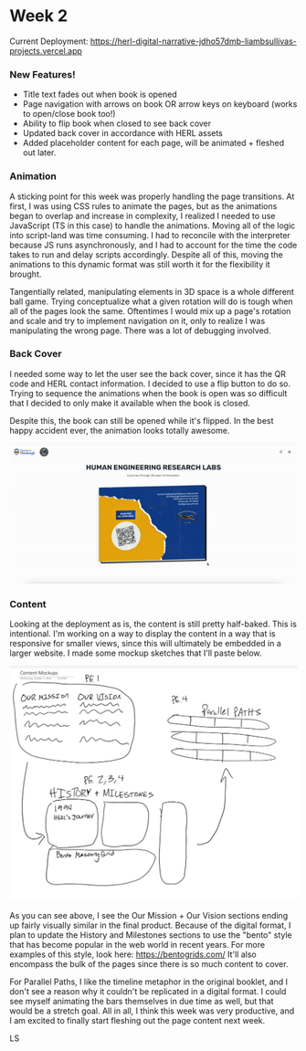 # Week 2

Current Deployment: https://herl-digital-narrative-jdho57dmb-liambsullivas-projects.vercel.app

### New Features!

- Title text fades out when book is opened
- Page navigation with arrows on book OR arrow keys on keyboard (works to open/close book too!)
- Ability to flip book when closed to see back cover
- Updated back cover in accordance with HERL assets
- Added placeholder content for each page, will be animated + fleshed out later.

### Animation

A sticking point for this week was properly handling the page transitions. At first, I was using CSS rules to animate the pages, but as the animations began to overlap and increase in complexity, I realized I needed to use JavaScript (TS in this case) to handle the animations. Moving all of the logic into script-land was time consuming. I had to reconcile with the interpreter because JS runs asynchronously, and I had to account for the time the code takes to run and delay scripts accordingly. Despite all of this, moving the animations to this dynamic format was still worth it for the flexibility it brought.

Tangentially related, manipulating elements in 3D space is a whole different ball game. Trying conceptualize what a given rotation will do is tough when all of the pages look the same. Oftentimes I would mix up a page's rotation and scale and try to implement navigation on it, only to realize I was manipulating the wrong page. There was a lot of debugging involved.

### Back Cover

I needed some way to let the user see the back cover, since it has the QR code and HERL contact information. I decided to use a flip button to do so. Trying to sequence the animations when the book is open was so difficult that I decided to only make it available when the book is closed.

Despite this, the book can still be opened while it's flipped. In the best happy accident ever, the animation looks totally awesome.

![Flipped Book Opening Animation](images/HERLWeek2FlipAnimation.gif)

### Content

Looking at the deployment as is, the content is still pretty half-baked. This is intentional. I'm working on a way to display the content in a way that is responsive for smaller views, since this will ultimately be embedded in a larger website. I made some mockup sketches that I'll paste below.

![Sketch of Content](images/IMG_0073.jpg)

As you can see above, I see the Our Mission + Our Vision sections ending up fairly visually similar in the final product. Because of the digital format, I plan to update the History and Milestones sections to use the "bento" style that has become popular in the web world in recent years. For more examples of this style, look here: https://bentogrids.com/ It'll also encompass the bulk of the pages since there is so much content to cover.

For Parallel Paths, I like the timeline metaphor in the original booklet, and I don't see a reason why it couldn't be replicated in a digital format. I could see myself animating the bars themselves in due time as well, but that would be a stretch goal. All in all, I think this week was very productive, and I am excited to finally start fleshing out the page content next week.

LS
